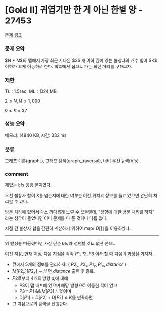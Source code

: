 # [Gold II] 귀엽기만 한 게 아닌 한별 양 - 27453

[문제 링크](https://www.acmicpc.net/problem/27453)

### 문제 요약

<p> $N * M$의 맵에서 가장 최근 지나온 $3$ 개 이하 칸에 있는 불상사의 개수 합이 $K$ 이하가 되게 이동하려 한다. 학교에서 집으로 가는 최단 거리를 구해보자. </p>

### 제한

TL : 1.5sec, ML : 1024 MB

$2 ≤ N, M ≤ 1,000$

$0 ≤ K ≤ 27$

### 성능 요약

메모리: 14840 KB, 시간: 332 ms

### 분류

그래프 이론(graphs), 그래프 탐색(graph_traversal), 너비 우선 탐색(bfs)

### comment

재밌는 bfs 응용 문제였다.

우선 불상사 합이 $K$를 넘는지에 대한 여부는 이전 위치의 정보를 들고 있으면 간단히 처리할 수 있다.

방문 처리에 있어서 다소 까다롭게 느낄 수 있을텐데, "방향에 대한 방문 처리를 하자" 라는 생각이 들었다면 이미 문제를 다 푼 것이나 다름 없다.

지점 간 불상사 합을 간편히 계산하기 위하여 map( $D[]$ )을 이용하였다.

-----------------------------------------------------------------------------------------------------------------------------------------------------------------------

위 발상을 떠올렸다면 사실 단순 bfs라 설명할 것도 없긴 한데..

이전 지점, 현재 지점, 다음 지점을 각각 $P1, P2, P3$ 이라 할 때 다음의 과정을 거치자.

* 큐에서 5개의 정보를 관리하자. ( $P2_y, P2_x, P1_y, P1_x, distance$ )
* $M[P2_y][P2_x]$ -> $H$ 면 $distance$ 출력 후 종료.
* $P2$로부터 4개의 방향 $d_i$에 대해
  * $P3$이 맵 내부에 있으며 해당 방향으로 이동한 적이 없고
  * $P3$ ^ $P1$ && $M[P3]$ ^ $'X'$이며
  * $D[P1] + D[P2] + D[P3] ≤ K$를 만족하면
* 그 지점으로의 탐색을 진행한다.
